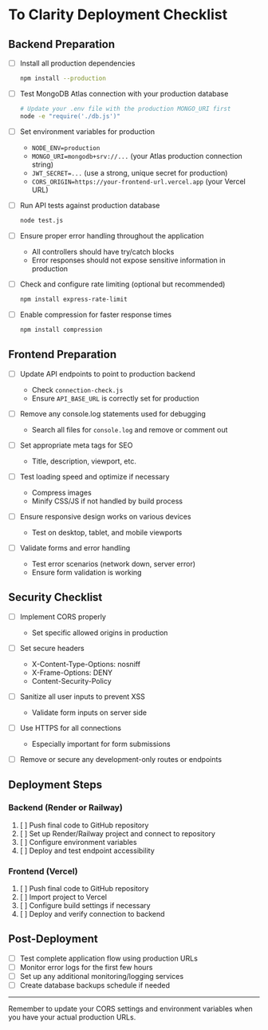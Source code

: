 # To Clarity Deployment Checklist

## Backend Preparation

- [ ] Install all production dependencies
  ```bash
  npm install --production
  ```

- [ ] Test MongoDB Atlas connection with your production database
  ```bash
  # Update your .env file with the production MONGO_URI first
  node -e "require('./db.js')"
  ```

- [ ] Set environment variables for production
  - `NODE_ENV=production`
  - `MONGO_URI=mongodb+srv://...` (your Atlas production connection string)
  - `JWT_SECRET=...` (use a strong, unique secret for production)
  - `CORS_ORIGIN=https://your-frontend-url.vercel.app` (your Vercel URL)

- [ ] Run API tests against production database
  ```bash
  node test.js
  ```

- [ ] Ensure proper error handling throughout the application
  - All controllers should have try/catch blocks
  - Error responses should not expose sensitive information in production

- [ ] Check and configure rate limiting (optional but recommended)
  ```bash
  npm install express-rate-limit
  ```

- [ ] Enable compression for faster response times
  ```bash
  npm install compression
  ```

## Frontend Preparation

- [ ] Update API endpoints to point to production backend
  - Check `connection-check.js`
  - Ensure `API_BASE_URL` is correctly set for production

- [ ] Remove any console.log statements used for debugging
  - Search all files for `console.log` and remove or comment out

- [ ] Set appropriate meta tags for SEO
  - Title, description, viewport, etc.

- [ ] Test loading speed and optimize if necessary
  - Compress images
  - Minify CSS/JS if not handled by build process

- [ ] Ensure responsive design works on various devices
  - Test on desktop, tablet, and mobile viewports

- [ ] Validate forms and error handling
  - Test error scenarios (network down, server error)
  - Ensure form validation is working

## Security Checklist

- [ ] Implement CORS properly
  - Set specific allowed origins in production

- [ ] Set secure headers
  - X-Content-Type-Options: nosniff
  - X-Frame-Options: DENY
  - Content-Security-Policy

- [ ] Sanitize all user inputs to prevent XSS
  - Validate form inputs on server side

- [ ] Use HTTPS for all connections
  - Especially important for form submissions

- [ ] Remove or secure any development-only routes or endpoints

## Deployment Steps

### Backend (Render or Railway)
1. [ ] Push final code to GitHub repository
2. [ ] Set up Render/Railway project and connect to repository
3. [ ] Configure environment variables
4. [ ] Deploy and test endpoint accessibility

### Frontend (Vercel)
1. [ ] Push final code to GitHub repository
2. [ ] Import project to Vercel
3. [ ] Configure build settings if necessary
4. [ ] Deploy and verify connection to backend

## Post-Deployment

- [ ] Test complete application flow using production URLs
- [ ] Monitor error logs for the first few hours
- [ ] Set up any additional monitoring/logging services
- [ ] Create database backups schedule if needed

---

Remember to update your CORS settings and environment variables when you have your actual production URLs.